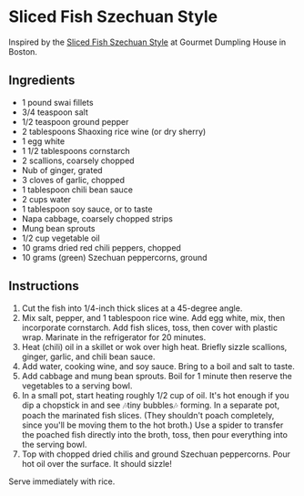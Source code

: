 # Sliced Fish Szechuan Style

Inspired by the [Sliced Fish Szechuan Style](https://www.dropbox.com/s/mt9hbhxml8458m8/sliced-fish-szechuan-style.mp4) at Gourmet Dumpling House in Boston.

## Ingredients

- 1 pound swai fillets
- 3/4 teaspoon salt
- 1/2 teaspoon ground pepper
- 2 tablespoons Shaoxing rice wine (or dry sherry)
- 1 egg white
- 1 1/2 tablespoons cornstarch
- 2 scallions, coarsely chopped
- Nub of ginger, grated
- 3 cloves of garlic, chopped
- 1 tablespoon chili bean sauce
- 2 cups water
- 1 tablespoon soy sauce, or to taste
- Napa cabbage, coarsely chopped strips
- Mung bean sprouts
- 1/2 cup vegetable oil
- 10 grams dried red chili peppers, chopped
- 10 grams (green) Szechuan peppercorns, ground

## Instructions

1. Cut the fish into 1/4-inch thick slices at a 45-degree angle.
2. Mix salt, pepper, and 1 tablespoon rice wine. Add egg white, mix, then incorporate cornstarch. Add fish slices, toss, then cover with plastic wrap. Marinate in the refrigerator for 20 minutes.
3. Heat (chili) oil in a skillet or wok over high heat. Briefly sizzle scallions, ginger, garlic, and chili bean sauce.
4. Add water, cooking wine, and soy sauce. Bring to a boil and salt to taste.
5. Add cabbage and mung bean sprouts. Boil for 1 minute then reserve the vegetables to a serving bowl.
6. In a small pot, start heating roughly 1/2 cup of oil. It's hot enough if you dip a chopstick in and see 🎶tiny bubbles🎶 forming. In a separate pot, poach the marinated fish slices. (They shouldn't poach completely, since you'll be moving them to the hot broth.) Use a spider to transfer the poached fish directly into the broth, toss, then pour everything into the serving bowl.
7. Top with chopped dried chilis and ground Szechuan peppercorns. Pour hot oil over the surface. It should sizzle!

Serve immediately with rice.

